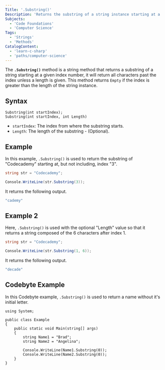 ```yaml
---
Title: '.Substring()'
Description: 'Returns the substring of a string instance starting at a given index'
Subjects:
  - 'Code Foundations'
  - 'Computer Science'
Tags:
  - 'Strings'
  - 'Methods'
CatalogContent:
  - 'learn-c-sharp'
  - 'paths/computer-science'
---
```


The **`.Substring()`** method is a string method that returns a substring of a string starting at a given index number, it will return all characters past the index unless a length is given. This method returns `Empty` if the index is greater than the length of the string instance.

## Syntax

```psuedo
Substring(int startIndex);
Substring(int startIndex, int Length)
```

- `startIndex`: The index from where the substring starts.
- `Length`: The length of the substring - (Optional).

## Example

In this example, `.Substring()` is used to return the substring of "Codecademy" starting at, but not including, index "3".

```cs
string str = "Codecademy";

Console.WriteLine(str.Substring(3));
```

It returns the following output.

```cs
"cademy"
```

## Example 2

Here, `.Substring()` is used with the optional "Length" value so that it returns a string composed of the 6 characters after index 1.

```cs
string str = "Codecademy";

Console.WriteLine(str.Substring(1, 6));
```

It returns the following output.
```cs
"decade"
```

## Codebyte Example

In this Codebyte example, `.Substring()` is used to return a name without it's initial letter.

```codebyte/csharp
using System;

public class Example
{
    public static void Main(string[] args)
    {
        string Name1 = "Brad";
        string Name2 = "Angelina";

        Console.WriteLine(Name1.Substring(0));
        Console.WriteLine(Name2.Substring(0));
    }
}
```
